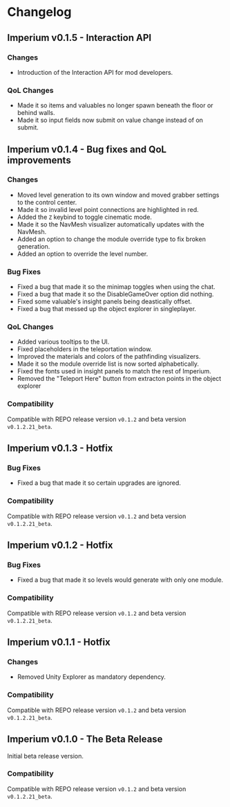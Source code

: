 # Changelog

## Imperium v0.1.5 - Interaction API

### Changes

- Introduction of the Interaction API for mod developers.

### QoL Changes

- Made it so items and valuables no longer spawn beneath the floor or behind walls.
- Made it so input fields now submit on value change instead of on submit.

## Imperium v0.1.4 - Bug fixes and QoL improvements

### Changes

- Moved level generation to its own window and moved grabber settings to the control center.
- Made it so invalid level point connections are highlighted in red.
- Added the `Z` keybind to toggle cinematic mode.
- Made it so the NavMesh visualizer automatically updates with the NavMesh.
- Added an option to change the module override type to fix broken generation.
- Added an option to override the level number.

### Bug Fixes

-  Fixed a bug that made it so the minimap toggles when using the chat.
-  Fixed a bug that made it so the DisableGameOver option did nothing.
-  Fixed some valuable's insight panels being deastically offset.
-  Fixed a bug that messed up the object explorer in singleplayer.

### QoL Changes

- Added various tooltips to the UI.
- Fixed placeholders in the teleportation window.
- Improved the materials and colors of the pathfinding visualizers.
- Made it so the module override list is now sorted alphabetically.
- Fixed the fonts used in insight panels to match the rest of Imperium.
- Removed the "Teleport Here" button from extracton points in the object explorer

### Compatibility

Compatible with REPO release version  `v0.1.2` and beta version `v0.1.2.21_beta`.

## Imperium v0.1.3 - Hotfix

### Bug Fixes

-  Fixed a bug that made it so certain upgrades are ignored.

### Compatibility

Compatible with REPO release version  `v0.1.2` and beta version `v0.1.2.21_beta`.

## Imperium v0.1.2 - Hotfix

### Bug Fixes

-  Fixed a bug that made it so levels would generate with only one module.

### Compatibility

Compatible with REPO release version  `v0.1.2` and beta version `v0.1.2.21_beta`.

## Imperium v0.1.1 - Hotfix

### Changes

-  Removed Unity Explorer as mandatory dependency.

### Compatibility

Compatible with REPO release version  `v0.1.2` and beta version `v0.1.2.21_beta`.

## Imperium v0.1.0 - The Beta Release

Initial beta release version.

### Compatibility

Compatible with REPO release version  `v0.1.2` and beta version `v0.1.2.21_beta`.
